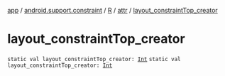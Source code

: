[app](../../../index.md) / [android.support.constraint](../../index.md) / [R](../index.md) / [attr](index.md) / [layout_constraintTop_creator](.)

# layout_constraintTop_creator

`static val layout_constraintTop_creator: `[`Int`](https://kotlinlang.org/api/latest/jvm/stdlib/kotlin/-int/index.html)
`static val layout_constraintTop_creator: `[`Int`](https://kotlinlang.org/api/latest/jvm/stdlib/kotlin/-int/index.html)